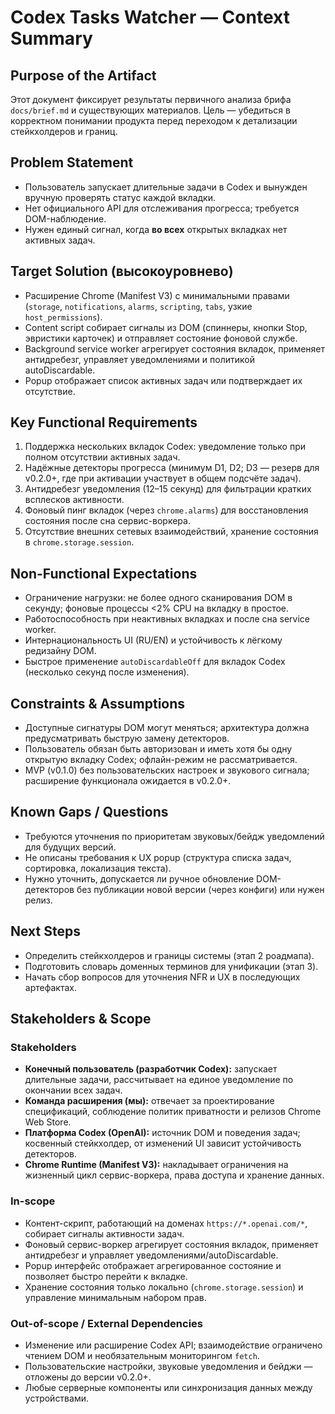 # Codex Tasks Watcher — Context Summary

## Purpose of the Artifact
Этот документ фиксирует результаты первичного анализа брифа `docs/brief.md` и существующих материалов. Цель — убедиться в корректном понимании продукта перед переходом к детализации стейкхолдеров и границ.

## Problem Statement
- Пользователь запускает длительные задачи в Codex и вынужден вручную проверять статус каждой вкладки.
- Нет официального API для отслеживания прогресса; требуется DOM-наблюдение.
- Нужен единый сигнал, когда **во всех** открытых вкладках нет активных задач.

## Target Solution (высокоуровнево)
- Расширение Chrome (Manifest V3) с минимальными правами (`storage`, `notifications`, `alarms`, `scripting`, `tabs`, узкие `host_permissions`).
- Content script собирает сигналы из DOM (спиннеры, кнопки Stop, эвристики карточек) и отправляет состояние фоновой службе.
- Background service worker агрегирует состояния вкладок, применяет антидребезг, управляет уведомлениями и политикой autoDiscardable.
- Popup отображает список активных задач или подтверждает их отсутствие.

## Key Functional Requirements
1. Поддержка нескольких вкладок Codex: уведомление только при полном отсутствии активных задач.
2. Надёжные детекторы прогресса (минимум D1, D2; D3 — резерв для v0.2.0+, где при активации участвует в общем подсчёте задач).
3. Антидребезг уведомления (12–15 секунд) для фильтрации кратких всплесков активности.
4. Фоновый пинг вкладок (через `chrome.alarms`) для восстановления состояния после сна сервис-воркера.
5. Отсутствие внешних сетевых взаимодействий, хранение состояния в `chrome.storage.session`.

## Non-Functional Expectations
- Ограничение нагрузки: не более одного сканирования DOM в секунду; фоновые процессы <2% CPU на вкладку в простое.
- Работоспособность при неактивных вкладках и после сна service worker.
- Интернациональность UI (RU/EN) и устойчивость к лёгкому редизайну DOM.
- Быстрое применение `autoDiscardableOff` для вкладок Codex (несколько секунд после изменения).

## Constraints & Assumptions
- Доступные сигнатуры DOM могут меняться; архитектура должна предусматривать быструю замену детекторов.
- Пользователь обязан быть авторизован и иметь хотя бы одну открытую вкладку Codex; офлайн-режим не рассматривается.
- MVP (v0.1.0) без пользовательских настроек и звукового сигнала; расширение функционала ожидается в v0.2.0+.

## Known Gaps / Questions
- Требуются уточнения по приоритетам звуковых/бейдж уведомлений для будущих версий.
- Не описаны требования к UX popup (структура списка задач, сортировка, локализация текста).
- Нужно уточнить, допускается ли ручное обновление DOM-детекторов без публикации новой версии (через конфиги) или нужен релиз.

## Next Steps
- Определить стейкхолдеров и границы системы (этап 2 роадмапа).
- Подготовить словарь доменных терминов для унификации (этап 3).
- Начать сбор вопросов для уточнения NFR и UX в последующих артефактах.

## Stakeholders & Scope

### Stakeholders

- **Конечный пользователь (разработчик Codex):** запускает длительные задачи, рассчитывает на единое уведомление по окончании всех задач.
- **Команда расширения (мы):** отвечает за проектирование спецификаций, соблюдение политик приватности и релизов Chrome Web Store.
- **Платформа Codex (OpenAI):** источник DOM и поведения задач; косвенный стейкхолдер, от изменений UI зависит устойчивость детекторов.
- **Chrome Runtime (Manifest V3):** накладывает ограничения на жизненный цикл сервис-воркера, права доступа и хранение данных.

### In-scope

- Контент-скрипт, работающий на доменах `https://*.openai.com/*`, собирает сигналы активности задач.
- Фоновый сервис-воркер агрегирует состояния вкладок, применяет антидребезг и управляет уведомлениями/autoDiscardable.
- Popup интерфейс отображает агрегированное состояние и позволяет быстро перейти к вкладке.
- Хранение состояния только локально (`chrome.storage.session`) и управление минимальным набором прав.

### Out-of-scope / External Dependencies

- Изменение или расширение Codex API; взаимодействие ограничено чтением DOM и необязательным мониторингом `fetch`.
- Пользовательские настройки, звуковые уведомления и бейджи — отложены до версии v0.2.0+.
- Любые серверные компоненты или синхронизация данных между устройствами.
